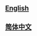 ## <a href='https://mmgeneration.readthedocs.io/en/latest/'>English</a>

## <a href='https://mmgeneration.readthedocs.io/zh_CN/latest/'>简体中文</a>
